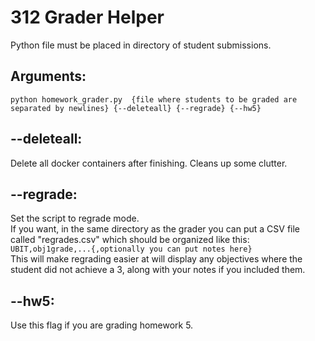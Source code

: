 # 312 Grader Helper
Python file must be placed in directory of student submissions.
## Arguments:  
```python homework_grader.py  {file where students to be graded are separated by newlines} {--deleteall} {--regrade} {--hw5}```

## --deleteall:
  Delete all docker containers after finishing. Cleans up some clutter.
## --regrade:
  Set the script to regrade mode.  
  If you want, in the same directory as the grader you can put a CSV file called "regrades.csv" which should be organized like this:  
  ```UBIT,obj1grade,...{,optionally you can put notes here}```  
  This will make regrading easier at will display any objectives where the student did not achieve a 3, along with your notes if you included them.
## --hw5:
  Use this flag if you are grading homework 5.

